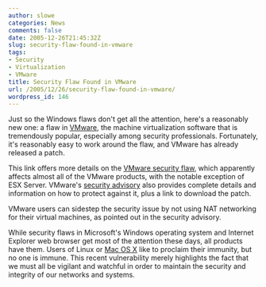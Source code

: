 ```yaml
---
author: slowe
categories: News
comments: false
date: 2005-12-26T21:45:32Z
slug: security-flaw-found-in-vmware
tags:
- Security
- Virtualization
- VMware
title: Security Flaw Found in VMware
url: /2005/12/26/security-flaw-found-in-vmware/
wordpress_id: 146
---
```


Just so the Windows flaws don't get all the attention, here's a reasonably new one: a flaw in [VMware](http://www.vmware.com/), the machine virtualization software that is tremendously popular, especially among security professionals. Fortunately, it's reasonably easy to work around the flaw, and VMware has already released a patch.

This link offers more details on the [VMware security flaw](http://www.eweek.com/article2/0,1759,1904647,00.asp), which apparently affects almost all of the VMware products, with the notable exception of ESX Server. VMware's [security advisory](http://www.vmware.com/support/kb/enduser/std_adp.php?p_faqid=2000) also provides complete details and information on how to protect against it, plus a link to download the patch.

VMware users can sidestep the security issue by not using NAT networking for their virtual machines, as pointed out in the security advisory.

While security flaws in Microsoft's Windows operating system and Internet Explorer web browser get most of the attention these days, all products have them. Users of Linux or [Mac OS X](http://www.apple.com/macosx/) like to proclaim their immunity, but no one is immune. This recent vulnerability merely highlights the fact that we must all be vigilant and watchful in order to maintain the security and integrity of our networks and systems.
